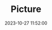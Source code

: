 ---
weight: 1
images:
- /images/edited/264.jpeg
title: Picture
date: 2023-10-27 11:52:00
tags: [luminar neo,work,Pixel 7 Pro back camera 6.81mm f/1.85,Pixel 7 Pro,6.81,person]
---